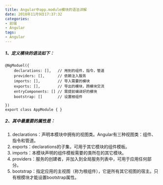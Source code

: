 ```yaml
---
title: Angular中app.module模块的语法详解
date: 2018年11月9日17:37:32
categories:
- 前端
- Angular
tags:
- Angular
---
```



##### 1、定义模块的语法如下：

```
@NgModuel({
    declarations: [],   // 用到的组件，指令，管道
    providers: [],      // 依赖注入服务 
    imports: [],        // 导入需要的模块
    exports: [],        // 导出的模块，跨模块交流
    entryComponents: [] // 需提前编译好的模块
    bootstrap: []       // 设置根组件

})
export class AppModule { }
```

##### 2、其中最重要的属性是：
1. declarations：声明本模块中拥有的视图类。Angular有三种视图类：组件、指令和管道。
1. exports：declarations的子集，可用于其它模块的组件模板。
1. imports：本模块声明的组件模板需要的类所在的其它模块。
1. providers：服务的创建者，并加入到全局服务列表中，可用于应用任何部分。
1. bootstrap：指定应用的主视图（称为根组件），它是所有其它视图的宿主。只有根模块才能设置bootstrap属性。
